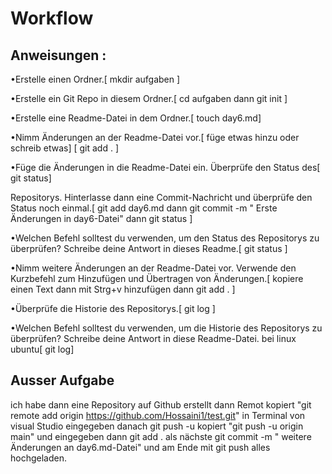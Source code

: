 # Workflow
## Anweisungen : 
•Erstelle einen Ordner.[ mkdir aufgaben ]

•Erstelle ein Git Repo in diesem Ordner.[ cd aufgaben dann git init ]

•Erstelle eine Readme-Datei in dem Ordner.[ touch day6.md]

•Nimm Änderungen an der Readme-Datei vor.[ füge etwas hinzu oder schreib etwas] [ git add . ]

•Füge die Änderungen in die Readme-Datei ein. Überprüfe den Status des[ git status]

Repositorys. Hinterlasse dann eine Commit-Nachricht und überprüfe den
Status noch einmal.[ git add day6.md dann git commit -m " Erste Änderungen in day6-Datei" dann git status ]

•Welchen Befehl solltest du verwenden, um den Status des Repositorys zu
überprüfen? Schreibe deine Antwort in dieses Readme.[ git status ]

•Nimm weitere Änderungen an der Readme-Datei vor. Verwende den 
Kurzbefehl zum Hinzufügen und Übertragen von Änderungen.[ kopiere einen Text dann mit Strg+v hinzufügen dann git add . ]

•Überprüfe die Historie des Repositorys.[ git log ]

•Welchen Befehl solltest du verwenden, um die Historie des Repositorys 
zu überprüfen? Schreibe deine Antwort in diese Readme-Datei. bei linux ubuntu[ git log]

## Ausser Aufgabe 
ich habe dann eine Repository auf Github erstellt dann Remot kopiert "git remote add origin https://github.com/Hossaini1/test.git" in Terminal von visual Studio eingegeben danach git push -u kopiert "git push -u origin main" und eingegeben dann git add . als nächste git commit -m " weitere Änderungen an day6.md-Datei" und am Ende mit git push alles hochgeladen.

